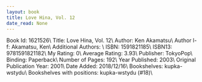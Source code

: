 ```yaml
---
layout: book
title: Love Hina, Vol. 12
date_read: None
---
```


Book Id: 1621526\ 
Title: Love Hina, Vol. 12\ 
Author: Ken Akamatsu\ 
Author l-f: Akamatsu, Ken\ 
Additional Authors: \ 
ISBN: 1591821185\ 
ISBN13: 9781591821182\ 
My Rating: 0\ 
Average Rating: 3.93\ 
Publisher: TokyoPop\ 
Binding: Paperback\ 
Number of Pages: 192\ 
Year Published: 2003\ 
Original Publication Year: 2001\ 
Date Added: 2018/12/16\ 
Bookshelves: kupka-wstydu\ 
Bookshelves with positions: kupka-wstydu (#18)\ 

